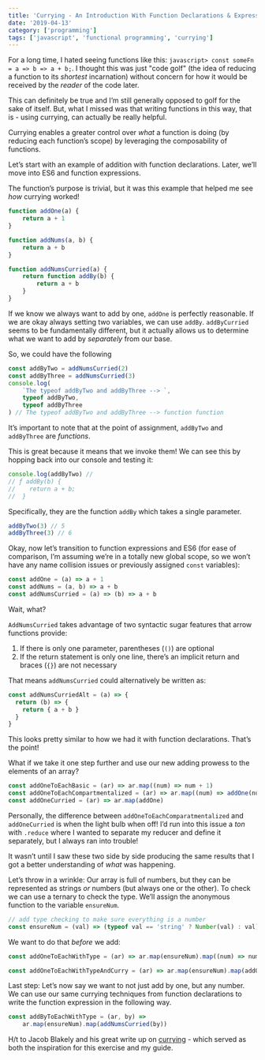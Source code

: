 ```yaml
---
title: 'Currying - An Introduction With Function Declarations & Expressions'
date: '2019-04-13'
category: ['programming']
tags: ['javascript', 'functional programming', 'currying']
---
```


For a long time, I hated seeing functions like this: `javascript> const someFn = a => b => a + b;`. I thought this was just "code golf" (the idea of reducing a function to its _shortest_ incarnation) without concern for how it would be received by the _reader_ of the code later.

This can definitely be true and I’m still generally opposed to golf for the sake of itself. But, what I missed was that writing functions in this way, that is - using currying, can actually be really helpful.

Currying enables a greater control over _what_ a function is doing (by reducing each function’s scope) by leveraging the composability of functions.

Let’s start with an example of addition with function declarations. Later, we’ll move into ES6 and function expressions.

The function’s purpose is trivial, but it was this example that helped me see _how_ currying worked!

```javascript
function addOne(a) {
    return a + 1
}

function addNums(a, b) {
    return a + b
}

function addNumsCurried(a) {
    return function addBy(b) {
        return a + b
    }
}
```

If we know we always want to add by one, `addOne` is perfectly reasonable. If we are okay always setting two variables, we can use `addBy`. `addByCurried` seems to be fundamentally different, but it actually allows us to determine what we want to add by _separately_ from our base.

So, we could have the following

```javascript
const addByTwo = addNumsCurried(2)
const addByThree = addNumsCurried(3)
console.log(
    `The typeof addByTwo and addByThree --> `,
    typeof addByTwo,
    typeof addByThree
) // The typeof addByTwo and addByThree --> function function
```

It’s important to note that at the point of assignment, `addByTwo` and `addByThree` are _functions_.

This is great because it means that we invoke them! We can see this by hopping back into our console and testing it:

```javascript
console.log(addByTwo) //
// ƒ addBy(b) {
//    return a + b;
//  }
```

Specifically, they are the function `addBy` which takes a single parameter.

```javascript
addByTwo(3) // 5
addByThree(3) // 6
```

Okay, now let’s transition to function expressions and ES6 (for ease of comparison, I’m assuming we’re in a totally new global scope, so we won’t have any name collision issues or previously assigned `const` variables):

```javascript
const addOne = (a) => a + 1
const addNums = (a, b) => a + b
const addNumsCurried = (a) => (b) => a + b
```

Wait, what?

`AddNumsCurried` takes advantage of two syntactic sugar features that arrow functions provide:

1. If there is only one parameter, parentheses (`()`) are optional
2. If the return statement is only one line, there’s an implicit return and braces (`{}`) are not necessary

That means `addNumsCurried` could alternatively be written as:

```javascript
const addNumsCurriedAlt = (a) => {
  return (b) => {
    return { a + b }
  }
}
```

This looks pretty similar to how we had it with function declarations. That’s the point!

What if we take it one step further and use our new adding prowess to the elements of an array?

```javascript
const addOneToEachBasic = (ar) => ar.map((num) => num + 1)
const addOneToEachCompartmentalized = (ar) => ar.map((num) => addOne(num))
const addOneCurried = (ar) => ar.map(addOne)
```

Personally, the difference between `addOneToEachComparatmentalized` and `addOneCurried` is when the light bulb when off! I’d run into this issue a _ton_ with `.reduce` where I wanted to separate my reducer and define it separately, but I always ran into trouble!

It wasn’t until I saw these two side by side producing the same results that I got a better understanding of _what_ was happening.

Let’s throw in a wrinkle: Our array is full of numbers, but they can be represented as strings _or_ numbers (but always one or the other). To check we can use a ternary to check the type. We’ll assign the anonymous function to the variable `ensureNum`.

```javascript
// add type checking to make sure everything is a number
const ensureNum = (val) => (typeof val == 'string' ? Number(val) : val)
```

We want to do that _before_ we add:

```javascript
const addOneToEachWithType = (ar) => ar.map(ensureNum).map((num) => num + 1)

const addOneToEachWithTypeAndCurry = (ar) => ar.map(ensureNum).map(addOne)
```

Last step: Let’s now say we want to not just add by one, but any number. We can use our same currying techniques from function declarations to write the function expression in the following way.

```javascript
const addByToEachWithType = (ar, by) =>
    ar.map(ensureNum).map(addNumsCurried(by))
```

H/t to Jacob Blakely and his great write up on [currying](http://codekirei.com/posts/currying-with-arrow-functions/) - which served as both the inspiration for this exercise and my guide.
